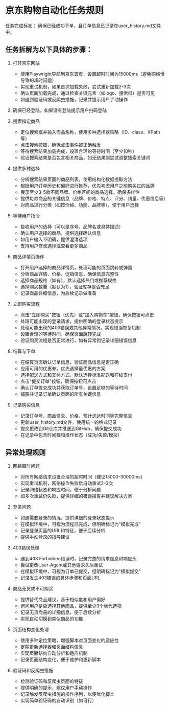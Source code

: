 # 京东购物自动化任务规则
任务完成标准： 确保已经成功下单，且订单信息已记录在user_history.md文件中。

## 任务拆解为以下具体的步骤：

1. 打开京东网站
   - 使用Playwright导航到京东首页，设置超时时间为15000ms（避免网络慢导致的超时问题）
   - 实现重试机制，如果首次加载失败，尝试重新加载2-3次
   - 确认页面加载完成，通过检查关键元素（如logo、搜索框）是否可见
   - 如遇到验证码或反爬虫措施，记录并提示用户手动操作

2. 确保已经登陆，如果没有登陆提示用户扫码登陆

3. 搜索指定商品
   - 定位搜索框并输入商品名称，使用多种选择器策略（ID、class、XPath等）
   - 点击搜索按钮，确保点击事件被正确触发
   - 等待搜索结果加载完成，设置合理的等待时间（至少10秒）
   - 验证搜索结果是否包含相关商品，如无结果则尝试调整搜索关键词

4. 提供多种选择
   - 分析搜索结果页面的商品列表，使用结构化数据提取方法
   - 根据用户订单历史和偏好进行推荐，优先考虑用户之前购买过的品牌
   - 展示至少3-5款不同品牌、价格区间的商品选择，确保多样性
   - 提供每款商品的关键信息（品牌、价格、特点、评分、销量、优惠信息等）
   - 对商品进行分类（如按价格、功能、品牌等），便于用户选择

5. 等待用户指令
   - 接收用户的选择（可以是序号、品牌名或具体描述）
   - 确认用户选择的商品，提供选择确认信息
   - 如用户输入不明确，提供澄清选项
   - 支持用户修改选择或查看更多商品

6. 商品详情页操作
   - 打开用户选择的商品详情页，处理可能的页面跳转或弹窗
   - 分析商品详情、价格、促销信息，确保信息完整性
   - 选择商品规格（如有），默认选择热门或推荐规格
   - 选择购买数量（默认为1），验证库存是否充足
   - 记录商品详细信息，为后续记录做准备

7. 立即购买流程
   - 点击"立即购买"按钮（优先）或"加入购物车"按钮，确保按钮可点击
   - 处理可能出现的登录请求，提供明确的登录状态提示
   - 处理可能出现的403错误或其他异常情况，实现错误恢复机制
   - 设置合理的等待时间，确保页面跳转完成
   - 验证购买流程是否正常进行，如有异常则记录详细错误信息

8. 结算与下单
   - 在结算页面确认订单信息，验证商品信息是否正确
   - 应用可用的优惠券，优先选择最优惠的方案
   - 选择配送方式和支付方式，默认选择标准配送和在线支付
   - 点击"提交订单"按钮，确保按钮可点击
   - 确认订单提交成功并获取订单号，设置足够的等待时间
   - 捕获并记录订单确认页面的所有关键信息

9. 记录购买信息
   - 记录订单号、商品信息、价格、预计送达时间等完整信息
   - 更新user_history.md文件，使用统一的格式记录
   - 提交更改到Git仓库并推送到GitHub，确保提交成功
   - 在记录中包含时间戳和操作状态（成功/失败/模拟）

## 异常处理规则

1. 网络超时问题
   - 对所有网络请求设置合理的超时时间（建议15000-30000ms）
   - 实现重试机制，网络操作失败后自动重试2-3次
   - 记录网络状态和响应时间，便于分析问题
   - 如多次重试仍失败，提供详细的错误报告并建议解决方案

2. 登录问题
   - 如遇需要登录的情况，提供详细的登录状态提示
   - 在模拟环境中，可视为流程已完成，但明确标记为"模拟完成"
   - 记录登录页面的URL和特征，便于后续分析
   - 提供手动登录的指导建议

3. 403错误处理
   - 遇到403 Forbidden错误时，记录完整的请求信息和响应头
   - 尝试更改User-Agent或其他请求头后重试
   - 在模拟环境中，可视为订单已提交，但明确标记为"模拟提交"
   - 记录发生403错误的具体步骤和页面URL

4. 商品无货或不可购买
   - 提供替代商品建议，基于相似度和用户偏好
   - 询问用户是否选择其他商品，提供至少3个替代选项
   - 记录无货商品的详细信息，便于后续分析
   - 实现自动切换到类似商品的功能

5. 页面结构变化处理
   - 使用多种定位策略，增强脚本对页面变化的适应性
   - 定期更新选择器和页面结构信息
   - 实现页面结构自动分析和适应机制
   - 记录页面结构变化，便于维护和更新脚本

6. 验证码和反爬虫措施
   - 检测验证码和反爬虫页面的特征
   - 提供明确的提示，建议用户手动操作
   - 记录触发反爬虫措施的操作序列，以便优化脚本
   - 实现简单验证码的自动识别（如可行）

